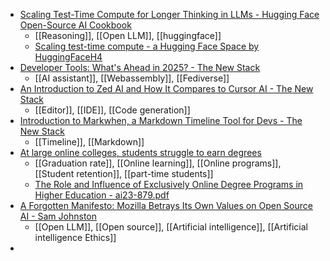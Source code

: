 - [Scaling Test-Time Compute for Longer Thinking in LLMs - Hugging Face Open-Source AI Cookbook](https://huggingface.co/learn/cookbook/search_and_learn)
	- [[Reasoning]], [[Open LLM]], [[huggingface]]
	- [Scaling test-time compute - a Hugging Face Space by HuggingFaceH4](https://huggingface.co/spaces/HuggingFaceH4/blogpost-scaling-test-time-compute)
- [Developer Tools: What's Ahead in 2025? - The New Stack](https://thenewstack.io/developer-tools-whats-ahead-in-2025/)
	- [[AI assistant]], [[Webassembly]], [[Fediverse]]
- [An Introduction to Zed AI and How It Compares to Cursor AI - The New Stack](https://thenewstack.io/an-introduction-to-zed-ai-and-how-it-compares-to-cursor-ai/)
	- [[Editor]], [[IDE]], [[Code generation]]
- [Introduction to Markwhen, a Markdown Timeline Tool for Devs - The New Stack](https://thenewstack.io/introduction-to-markwhen-a-markdown-timeline-tool-for-devs/)
	- [[Timeline]], [[Markdown]]
- [At large online colleges, students struggle to earn degrees](https://www.insidehighered.com/news/tech-innovation/teaching-learning/2025/01/08/large-online-colleges-students-struggle-earn)
	- [[Graduation rate]], [[Online learning]], [[Online programs]], [[Student retention]], [[part-time students]]
	- [The Role and Influence of Exclusively Online Degree Programs in Higher Education - ai23-879.pdf](https://edworkingpapers.com/sites/default/files/ai23-879.pdf)
- [A Forgotten Manifesto: Mozilla Betrays Its Own Values on Open Source AI - Sam Johnston](https://samjohnston.org/2024/12/18/a-forgotten-manifesto-mozilla-betrays-its-own-values-on-open-source-ai/)
	- [[Open LLM]], [[Open source]], [[Artificial intelligence]], [[Artificial intelligence Ethics]]
-